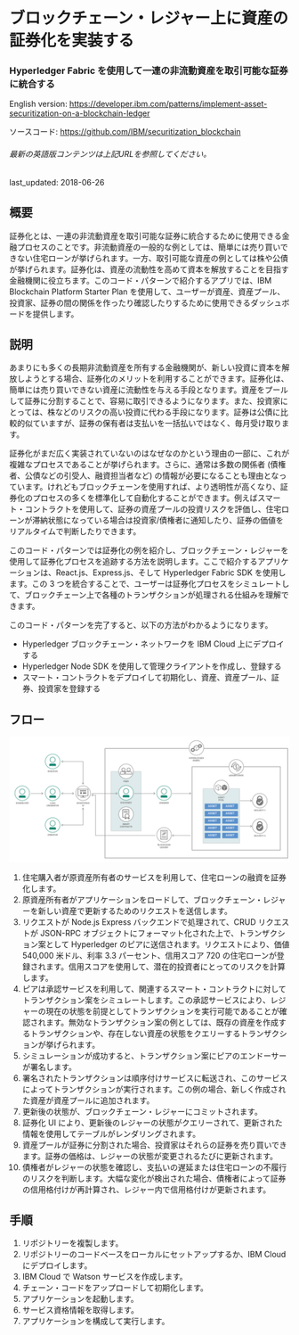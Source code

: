 # ブロックチェーン・レジャー上に資産の証券化を実装する

### Hyperledger Fabric を使用して一連の非流動資産を取引可能な証券に統合する

English version: https://developer.ibm.com/patterns/implement-asset-securitization-on-a-blockchain-ledger
  
ソースコード: https://github.com/IBM/securitization_blockchain

###### 最新の英語版コンテンツは上記URLを参照してください。
last_updated: 2018-06-26

 
## 概要

証券化とは、一連の非流動資産を取引可能な証券に統合するために使用できる金融プロセスのことです。非流動資産の一般的な例としては、簡単には売り買いできない住宅ローンが挙げられます。一方、取引可能な資産の例としては株や公債が挙げられます。証券化は、資産の流動性を高めて資本を解放することを目指す金融機関に役立ちます。このコード・パターンで紹介するアプリでは、IBM Blockchain Platform Starter Plan を使用して、ユーザーが資産、資産プール、投資家、証券の間の関係を作ったり確認したりするために使用できるダッシュボードを提供します。

## 説明

あまりにも多くの長期非流動資産を所有する金融機関が、新しい投資に資本を解放しようとする場合、証券化のメリットを利用することができます。証券化は、簡単には売り買いできない資産に流動性を与える手段となります。資産をプールして証券に分割することで、容易に取引できるようになります。また、投資家にとっては、株などのリスクの高い投資に代わる手段になります。証券は公債に比較的似ていますが、証券の保有者は支払いを一括払いではなく、毎月受け取ります。

証券化がまだ広く実装されていないのはなぜなのかという理由の一部に、これが複雑なプロセスであることが挙げられます。さらに、通常は多数の関係者 (債権者、公債などの引受人、融資担当者など) の情報が必要になることも理由となっています。けれどもブロックチェーンを使用すれば、より透明性が高くなり、証券化のプロセスの多くを標準化して自動化することができます。例えばスマート・コントラクトを使用して、証券の資産プールの投資リスクを評価し、住宅ローンが滞納状態になっている場合は投資家/債権者に通知したり、証券の価値をリアルタイムで判断したりできます。

このコード・パターンでは証券化の例を紹介し、ブロックチェーン・レジャーを使用して証券化プロセスを追跡する方法を説明します。ここで紹介するアプリケーションは、React.js、Express.js、そして Hyperledger Fabric SDK を使用します。この 3 つを統合することで、ユーザーは証券化プロセスをシミュレートして、ブロックチェーン上で各種のトランザクションが処理される仕組みを理解できます。

このコード・パターンを完了すると、以下の方法がわかるようになります。

* Hyperledger ブロックチェーン・ネットワークを IBM Cloud 上にデプロイする
* Hyperledger Node SDK を使用して管理クライアントを作成し、登録する
* スマート・コントラクトをデプロイして初期化し、資産、資産プール、証券、投資家を登録する

## フロー

![フロー](./images/arch-flow-securitization.png)

1. 住宅購入者が原資産所有者のサービスを利用して、住宅ローンの融資を証券化します。
2. 原資産所有者がアプリケーションをロードして、ブロックチェーン・レジャーを新しい資産で更新するためのリクエストを送信します。
3. リクエストが Node.js Express バックエンドで処理されて、CRUD リクエストが JSON-RPC オブジェクトにフォーマット化された上で、トランザクション案として Hyperledger のピアに送信されます。リクエストにより、価値 540,000 米ドル、利率 3.3 パーセント、信用スコア 720 の住宅ローンが登録されます。信用スコアを使用して、潜在的投資者にとってのリスクを計算します。
4. ピアは承認サービスを利用して、関連するスマート・コントラクトに対してトランザクション案をシミュレートします。この承認サービスにより、レジャーの現在の状態を前提としてトランザクションを実行可能であることが確認されます。無効なトランザクション案の例としては、既存の資産を作成するトランザクションや、存在しない資産の状態をクエリーするトランザクションが挙げられます。
5. シミュレーションが成功すると、トランザクション案にピアのエンドーサーが署名します。
6. 署名されたトランザクションは順序付けサービスに転送され、このサービスによってトランザクションが実行されます。この例の場合、新しく作成された資産が資産プールに追加されます。
7. 更新後の状態が、ブロックチェーン・レジャーにコミットされます。
8. 証券化 UI により、更新後のレジャーの状態がクエリーされて、更新された情報を使用してテーブルがレンダリングされます。
9. 資産プールが証券に分割された場合、投資家はそれらの証券を売り買いできます。証券の価格は、レジャーの状態が変更されるたびに更新されます。
10. 債権者がレジャーの状態を確認し、支払いの遅延または住宅ローンの不履行のリスクを判断します。大幅な変化が検出された場合、債権者によって証券の信用格付けが再計算され、レジャー内で信用格付けが更新されます。

## 手順

1. リポジトリーを複製します。
2. リポジトリーのコードベースをローカルにセットアップするか、IBM Cloud にデプロイします。
3. IBM Cloud で Watson サービスを作成します。
4. チェーン・コードをアップロードして初期化します。
5. アプリケーションを起動します。
6. サービス資格情報を取得します。
7. アプリケーションを構成して実行します。
